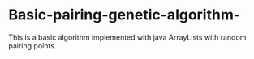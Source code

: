 # Basic-pairing-genetic-algorithm-
This is a basic algorithm implemented with java ArrayLists with random pairing points.
